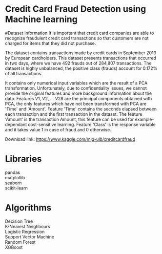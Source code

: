 # Credit Card Fraud Detection using Machine learning

#Dataset Information
It is important that credit card companies are able to recognize fraudulent credit card transactions so that customers are not charged for items that they did not purchase.

The dataset contains transactions made by credit cards in September 2013 by European cardholders. This dataset presents transactions that occurred in two days, where we have 492 frauds out of 284,807 transactions. The dataset is highly unbalanced, the positive class (frauds) account for 0.172% of all transactions.

It contains only numerical input variables which are the result of a PCA transformation. Unfortunately, due to confidentiality issues, we cannot provide the original features and more background information about the data. Features V1, V2, … V28 are the principal components obtained with PCA, the only features which have not been transformed with PCA are 'Time' and 'Amount'. Feature 'Time' contains the seconds elapsed between each transaction and the first transaction in the dataset. The feature 'Amount' is the transaction Amount, this feature can be used for example-dependant cost-sensitive learning. Feature 'Class' is the response variable and it takes value 1 in case of fraud and 0 otherwise.



Download link: https://www.kaggle.com/mlg-ulb/creditcardfraud

# Libraries

pandas <br/>
matplotlib <br/>
seaborn <br/>
scikit-learn <br/>

# Algorithms

Decision Tree <br/>
K-Nearest Neighbours <br/>
Logistic Regression <br/>
Support Vector Machine <br/>
Random Forest <br/>
XGBoost <br/>
